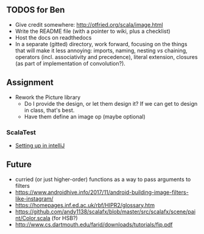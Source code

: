## TODOS for Ben
   - Give credit somewhere: http://otfried.org/scala/image.html
   - Write the README file (with a pointer to wiki, plus a checklist)
   - Host the docs on readthedocs
   - In a separate (gitted) directory, work forward, focusing on the things that
     will make it less annoying: imports, naming, nesting _vs_ chaining,
     operators (incl. associativity and precedence), literal extension, closures
     (as part of implementation of convolution?).
   
## Assignment   
   - Rework the Picture library
      - Do I provide the design, or let them design it? If we can get to design
        in class, that's best.
      - Have them define an image op (maybe optional)

### ScalaTest
   - [Setting up in intelliJ](https://docs.scala-lang.org/getting-started-intellij-track/testing-scala-in-intellij-with-scalatest.html)

## Future
  - curried (or just higher-order) functions as a way to pass arguments to filters
  - https://www.androidhive.info/2017/11/android-building-image-filters-like-instagram/
  - https://homepages.inf.ed.ac.uk/rbf/HIPR2/glossary.htm
  - https://github.com/andy1138/scalafx/blob/master/src/scalafx/scene/paint/Color.scala (for HSB?)
  - http://www.cs.dartmouth.edu/farid/downloads/tutorials/fip.pdf
